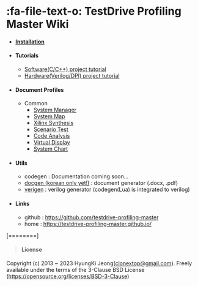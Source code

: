 # :fa-file-text-o: TestDrive Profiling Master Wiki

* #### [Installation](?Installation.md)
* #### Tutorials
	* [Software(C/C++) project tutorial](?tutorial_sw.md)
	* [Hardware(Verilog/DPI) project tutorial](?tutorial_hw.md)
* #### Document Profiles
	* Common
		* [System Manager](?Document_SystemManager.md)
		* [System Map](?Document_SystemMap.md)
		* [Xilinx Synthesis](?Document_XilinxSynthesis.md)
		* [Scenario Test](?Document_ScenarioTest.md)
		* [Code Analysis](?Document_CodeAnalysis.md)
		* [Virtual Display](?Document_VirtualDisplay.md)
		* [System Chart](?Document_SystemChart.md)
* #### Utils
	* codegen : Documentation coming soon...
	* [docgen (korean only yet!)](../download/docgen_userguide.pdf) : document generator (.docx, .pdf)
	* [verigen](../download/verigen_userguide.pdf) : verilog generator (codegen(Lua) is integrated to verilog)
* #### Links
	* github : https://github.com/testdrive-profiling-master
	* home : https://testdrive-profiling-master.github.io/

[========]
> #### License
Copyright (c) 2013 ~ 2023 HyungKi Jeong(clonextop@gmail.com).
Freely available under the terms of the 3-Clause BSD License (https://opensource.org/licenses/BSD-3-Clause)

